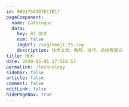 ```yaml
---
id: 0B9175ADD7EC1B17
pageComponent:
  name: Catalogue
  data:
    key: 03.技术
    num: false
    imgUrl: /svg/emoji-25.svg
    description: 技术文档、教程、技巧、总结等笔记
title: 技术
date: 2020-05-01 17:518:53
permalink: /technology
sidebar: false
article: false
comment: false
editLink: false
hidePageNav: true
---
```

